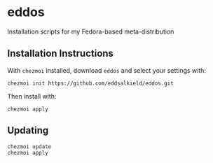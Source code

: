# eddos
Installation scripts for my Fedora-based meta-distribution

## Installation Instructions
With `chezmoi` installed, download `eddos` and select your settings with:
```
chezmoi init https://github.com/eddsalkield/eddos.git
```
Then install with:
```
chezmoi apply
```

## Updating
```
chezmoi update
chezmoi apply
```
